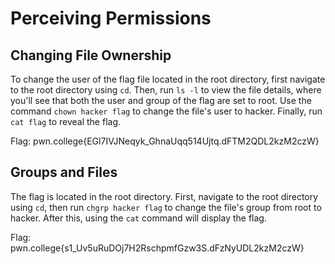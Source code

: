 # Perceiving Permissions
## Changing File Ownership
To change the user of the flag file located in the root directory, first navigate to the root directory using `cd`. Then, run `ls -l` to view the file details, where you'll see that both the user and group of the flag are set to root. Use the command `chown hacker flag` to change the file's user to hacker. Finally, run `cat flag` to reveal the flag.

Flag: pwn.college{EGl7IVJNeqyk_GhnaUqq514Ujtq.dFTM2QDL2kzM2czW}
## Groups and Files
The flag is located in the root directory. First, navigate to the root directory using `cd`, then run `chgrp hacker flag` to change the file's group from root to hacker. After this, using the `cat` command will display the flag.

Flag: pwn.college{s1_Uv5uRuDOj7H2RschpmfGzw3S.dFzNyUDL2kzM2czW}
